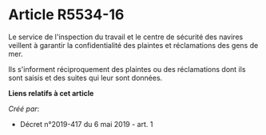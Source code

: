 # Article R5534-16

Le service de l'inspection du travail et le centre de sécurité des navires veillent à garantir la confidentialité des
plaintes et réclamations des gens de mer.

Ils s'informent réciproquement des plaintes ou des réclamations dont ils sont saisis et des suites qui leur sont données.

**Liens relatifs à cet article**

_Créé par_:

  - Décret n°2019-417 du 6 mai 2019 - art. 1
